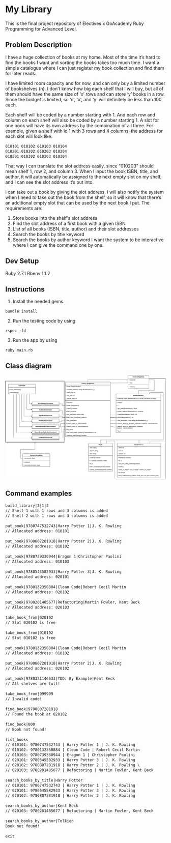 # My Library
This is the final project repository of Electives x GoAcademy Ruby Programming for Advanced Level.

## Problem Description
I have a huge collection of books at my home. Most of the time it’s hard to find the books I want and sorting the books takes too much time. I want a simple catalogue where I can just register my book collection and find them for later reads. 

I have limited room capacity and for now, and can only buy a limited number of bookshelves (n). I don’t know how big each shelf that I will buy, but all of them should have the same size of ‘x’ rows and can store ‘y’ books in a row. Since the budget is limited, so ‘n’, ‘x’, and ‘y’ will definitely be less than 100 each.

Each shelf will be coded by a number starting with 1. And each row and column on each shelf will also be coded by a number starting 1. A slot for one book will have its own address by the combination of all three. For example, given a shelf with id 1 with 3 rows and 4 columns, the address for each slot will look like:
```
010101 010102 010103 010104 
010201 010202 010203 010204 
010301 010302 010303 010304
```
That way I can translate the slot address easily, since “010203” should mean shelf 1, row 2, and column 3. 
When I input the book ISBN, title, and author, it will automatically be assigned to the next empty slot on my shelf, and I can see the slot address it’s put into. 

I can take out a book by giving the slot address. 
I will also notify the system when I need to take out the book from the shelf, so it will know that there’s an additional empty slot that can be used by the next book I put. 
The requirements are:
1. Store books into the shelf's slot address
2. Find the slot address of a first book with a given ISBN
3. List of all books (ISBN, title, author) and their slot addresses
4. Search the books by title keyword
5. Search the books by author keyword
I want the system to be interactive where I can give the command one by one. 


## Dev Setup
Ruby 2.7.1
Rbenv 1.1.2

## Instructions
1. Install the needed gems.
```
bundle install
```
2. Run the testing code by using 
```
rspec -fd
```
3. Run the app by using 
```
ruby main.rb
```

## Class diagram
<img src="docs/class-v3.png" width=1000>

## Command examples
```
build_library|2|1|3 
// Shelf 1 with 1 rows and 3 columns is added 
// Shelf 2 with 1 rows and 3 columns is added 

put_book|9780747532743|Harry Potter 1|J. K. Rowling 
// Allocated address: 010101 

put_book|9780807281918|Harry Potter 2|J. K. Rowling 
// Allocated address: 010102 

put_book|9780739330944|Eragon 1|Christopher Paolini 
// Allocated address: 010103 

put_book|9780545582933|Harry Potter 3|J. K. Rowling 
// Allocated address: 020101 

put_book|9780132350884|Clean Code|Robert Cecil Martin 
// Allocated address: 020102 

put_book|9780201485677|Refactoring|Martin Fowler, Kent Beck
// Allocated address: 020103

take_book_from|020102 
// Slot 020102 is free 

take_book_from|010102 
// Slot 010102 is free 

put_book|9780132350884|Clean Code|Robert Cecil Martin 
// Allocated address: 010102 

put_book|9780807281918|Harry Potter 2|J. K. Rowling 
// Allocated address: 020102

put_book|9780321146533|TDD: By Example|Kent Beck 
// All shelves are full! 

take_book_from|999999 
// Invalid code! 

find_book|9780807281918 
// Found the book at 020102 

find_book|000 
// Book not found! 

list_books 
// 010101: 9780747532743 | Harry Potter 1 | J. K. Rowling 
// 010102: 9780132350884 | Clean Code | Robert Cecil Martin 
// 010103: 9780739330944 | Eragon 1 | Christopher Paolini 
// 020101: 9780545582933 | Harry Potter 3 | J. K. Rowling 
// 020102: 9780807281918 | Harry Potter 2 | J. K. Rowling \
// 020103: 9780201485677 | Refactoring | Martin Fowler, Kent Beck 

search_books_by_title|Harry Potter 
// 010101: 9780747532743 | Harry Potter 1 | J. K. Rowling 
// 020101: 9780545582933 | Harry Potter 3 | J. K. Rowling 
// 020102: 9780807281918 | Harry Potter 2 | J. K. Rowling

search_books_by_author|Kent Beck 
// 020103: 9780201485677 | Refactoring | Martin Fowler, Kent Beck 

search_books_by_author|Tolkien 
Book not found! 

exit
```
